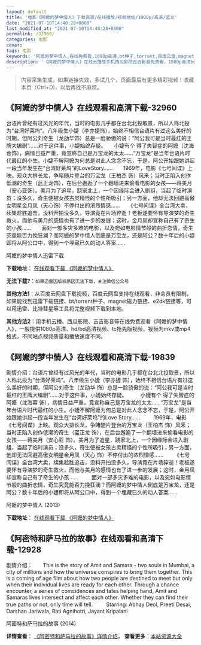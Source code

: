 ```yaml
---
layout: default
title: '电影《阿嬷的梦中情人》下载资源/在线播放/视频地址/1080p/高清/蓝光'
date: "2021-07-10T14:40:28+0800"
last_modified_at: "2021-07-10T14:40:28+0800"
permalink: /32960/
categories: 电影
cover:
tags: 电影
keywords: '阿嬷的梦中情人,在线免费看,1080p高清,bt种子,torrent,百度云盘,magnet,磁力链,迅雷下载资源'
description: '《阿嬷的梦中情人》在线云播放手机西瓜影院吉吉影音免费看，1080p高清bd/hd未删减完整版和tc抢先枪版，mkv/mp4格式，附带bt/torrent种子、magnet/磁力链、百度云盘、网盘资源迅雷下载链接'
---
```


>内容采集生成，如果链接失效，多试几个，页面最后有更多精彩视频！收藏本页（Ctrl+D)，以后再找不麻烦。


## 《阿嬷的梦中情人》在线观看和高清下载-32960

台语片曾经有过风光的年代，当时的电影几乎都在台北北投取景，所以人称北投为“台湾好莱坞&rdquo;。八年级生小婕（李亦捷饰），始终不相信台语片有过这么美好的时期，但阿公刘奇生（龙劭华饰）总是一脸骄傲的说：“阿公我可是当时最红的王牌大编剧&rdquo;……对于这件事，小婕始终存疑。</span>　　小婕有个 得了失智症的阿嬷（沈海蓉饰），病情日益严重，竟宣称自己是万宝龙的太太……“万宝龙&rdquo;是当年台语片时代最红的小生。小婕不解阿嬷为何总是对此人念念不忘，于是，阿公开始跟她讲起一段当年发生在“台湾好莱坞&rdquo;的LoveStory……　　1969年，电影《七号间谍》上映。观众大排长龙，争睹随片登台的万宝龙（王柏杰 饰）风釆；当时正陷入创作低潮的奇生（蓝正龙饰），在后台邂逅了一个翻墙进来偷看电影的女孩——蒋美月（安心亚饰）。美月为了追星，跷家北上，一个因缘际会进入剧组，当起了临时演员；没多久，奇生便被女孩古灵精怪的个性所吸引；另一方面，他却无法回避高傲女明星金月凤（天心饰）不停付出的浓烈情感&hellip;…　　《七号间谍》全台湾大卖，续集趁胜追击，没料开拍没多久，导演竟在片场猝逝！老板遂要怀有导演梦的奇生救火，而他与美月的感情也有了进一步的发展；这时，金月凤却宣称自己有了奇生的小孩&hellip;…　　面对一部多灾多难的电影，以及宛如电影情节般的曲折恋情，奇生究竟能否力挽狂澜？而阿嬷的梦中情人倒底是万宝龙，还是阿公？数十年后的小婕即将从阿公口中，得到一个埋藏已久的动人答案……


阿嬷的梦中情人迅雷下载

**下载地址**： [在线观看下载 《阿嬷的梦中情人》](https://www.993dy.com//vod-detail-id-15827.html) 


**无法下载?**：`如果迅雷因版权原因无法下载，关注微信公众号 `

**其他方法1**：从百度云网盘下载视频，百度云网盘支持在线观看，非会员有限制，如果能找到迅雷下载链接、bt/torrent种子、magnet磁力链接、e2dk链接等，可以用迅雷、比特彗星等工具将完整视频下载到本地。

**其他方法2**：用手机云播、西瓜影院、吉吉影音等在线免费观看《阿嬷的梦中情人》，一般提供1080p高清、hd/bd高清视频、tc抢先版视频，视频为mkv或mp4格式，不同站点视频质量和播放速度不同。


## 《阿嬷的梦中情人》在线观看和高清下载-19839

剧情介绍：台语片曾经有过风光的年代，当时的电影几乎都在台北北投取景，所以人称北投为“台湾好莱坞”。八年级生小婕（李亦捷 饰），始终不相信台语片有过这么美好的时期，但阿公刘奇生（龙劭华 饰）总是一脸骄傲的说：“阿公我可是当时最红的王牌大编剧”……对于这件事，小婕始终存疑。  　　小婕有个 得了失智症的阿嬷（沈海蓉 饰），病情日益严重，竟宣称自己是万宝龙的太太……“万宝龙”是当年台语片时代最红的小生。小婕不解阿嬷为何总是对此人念念不忘，于是，阿公开始跟她讲起一段当年发生在“台湾好莱坞”的Love Story……  　　1969年，电影《七号间谍》上映。观众大排长龙，争睹随片登台的万宝龙（王柏杰 饰）风釆；当时正陷入创作低潮的奇生（蓝正龙 饰），在后台邂逅了一个翻墙进来偷看电影的女孩——蒋美月（安心亚 饰）。美月为了追星，跷家北上，一个因缘际会进入剧组，当起了临时演员；没多久，奇生便被女孩古灵精怪的个性所吸引；另一方面，他却无法回避高傲女明星金月凤（天心 饰）不停付出的浓烈情感……  　　《七号间谍》全台湾大卖，续集趁胜追击，没料开拍没多久，导演竟在片场猝逝！老板遂要怀有导演梦的奇生救火，而他与美月的感情也有了进一步的发展；这时，金月凤却宣称自己有了奇生的小孩……  　　面对一部多灾多难的电影，以及宛如电影情节般的曲折恋情，奇生究竟能否力挽狂澜？而阿嬷的梦中情人倒底是万宝龙，还是阿公？数十年后的小婕即将从阿公口中，得到一个埋藏已久的动人答案……


阿嬷的梦中情人 (2013)

**下载地址**： [在线观看下载 《阿嬷的梦中情人》](https://www.btbtdy.me/btdy/dy2129.html) 


## 《阿密特和萨马拉的故事》在线观看和高清下载-12928

剧情介绍：　　This is the story of Amit and Samara - two souls in Mumbai, a city of millions and how the universe conspires to bring them together. This is a coming of age film about how two people are destined to meet but only when their individual lives are ready for each other. Through a chance encounter, a series of coincidences and fates helping hand, Amit and Samaras lives intersect and affect each other. Whether they can find their true paths or not, only time will tell.  　　Starring: Abhay Deol, Preeti Desai, Darshan Jariwala, Rati Agnihotri, Jayant Kripalani


阿密特和萨马拉的故事 (2014)

**详情查看**： [《阿密特和萨马拉的故事》详情介绍](/movie/12928/)， **查看更多**：[本站资源大全](/movie/t/all/)


